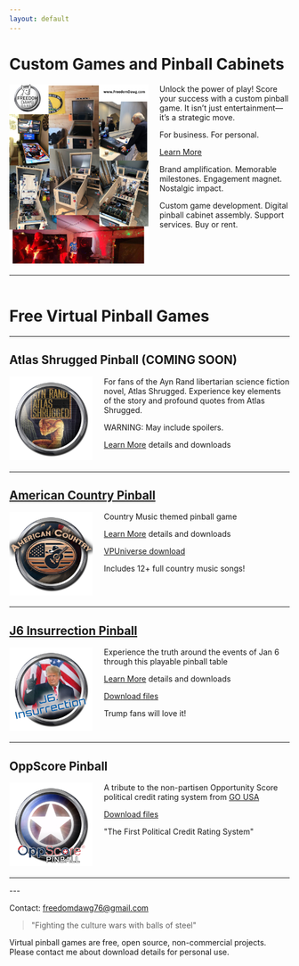 ```yaml
---
layout: default
---
```


# Custom Games and Pinball Cabinets

<img src="/assets/images/FreedomDawgBuilds.png" width="250" style="display:inline-block; margin: 0 20px 20px 0; float: left" />

Unlock the power of play! Score your success with a custom pinball game. It isn’t just entertainment—it’s a strategic move.

For business. For personal. 

[Learn More](./custom_games.html)

Brand amplification. Memorable milestones. Engagement magnet. Nostalgic impact.

Custom game development. Digital pinball cabinet assembly. Support services. Buy or rent.


<hr style="clear: left; margin: 4em 0" />

# Free Virtual Pinball Games

---

<!-- ## [Atlas Shrugged Pinball](./atlas_shrugged.html) ## -->
## Atlas Shrugged Pinball (COMING SOON)

<img src="/assets/images/atlas shrugged wheel.png" width="150" style="display:inline-block; margin: 0 20px 20px 0; float: left" />


For fans of the Ayn Rand libertarian science fiction novel, Atlas Shrugged. Experience key elements of the story and profound quotes from Atlas Shrugged. 

WARNING: May include spoilers.

[Learn More](./atlas_shrugged.html) details and downloads

<!-- [VPUniverse download](https://vpuniverse.com/files/file/18381-american-country-vpx/) -->

<hr style="clear: left" />



## [American Country Pinball](./american_country.html) ##

<img src="/assets/images/American Country Wheel.png" width="150" style="display:inline-block; margin: 0 20px 20px 0; float: left" />


Country Music themed pinball game 

[Learn More](./american_country.html) details and downloads

[VPUniverse download](https://vpuniverse.com/files/file/18381-american-country-vpx/)

Includes 12+ full country music songs!


<hr style="clear: left" />


## [J6 Insurrection Pinball](./j6insurrection_pinball.html) ##

<img src="/assets/images/J6 Insurrection.png" width="150"  style="display:inline-block; margin: 0 20px 20px 0; float: left" />

Experience the truth around the events of Jan 6 through this playable pinball table 

[Learn More](./j6insurrection_pinball.html) details and downloads

[Download files](https://drive.google.com/open?id=1-4TTwENX0uT4GfNnp1fkNy2gPNb6QrIf&usp=drive_fs)

Trump fans will love it!

<hr style="clear: left" />


## OppScore Pinball

<img src="/assets/images/OppScore Pinball.png" width="150" style="display:inline-block; margin: 0 20px 20px 0; float: left" />

A tribute to the non-partisen Opportunity Score political credit rating system from [GO USA](https://go-usa.us/)

[Download files](https://drive.google.com/open?id=1-NqXJGA4vKT2guQFSnyx8PZGBr89Swn1&usp=drive_fs)

"The First Political Credit Rating System"


<hr style="clear: left" />
---

Contact: [freedomdawg76@gmail.com](mailto:freedomdawg76@gmail.com)


> "Fighting the culture wars with balls of steel"


Virtual pinball games are free, open source, non-commercial projects. Please contact me about download details for personal use.